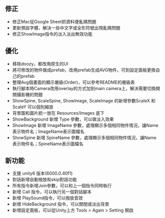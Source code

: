 ## 修正
-   修正Mac從Google Sheet抓資料便亂碼問題
-   更新預設字體，解決一些中文字或全形符號出現亂碼問題
-   修正ShowImage指令的淡入淡出無效功能

## 優化
-   移除doozy，都改用原生的UI
-   將可修改的物件做成prefab，改用prefab生成AVG物件，可到設定面板更換自己的prefab
-   整理Avg個畫面的顯示層級(Order)，可以參考README的層級表
-   執行腳本時Camera改用overlay的方式加到main camera上，解決需要切換開關攝影機的問題
-   ShowSpine, ScaleSpine, ShowImage, ScaleImage 的新增參數ScaleX 和 ScaleY 可以個別縮放
-   背景圖和圖片統一放在 Resources/Images 底下
-   ShowBackground 新增 Type 參數，可以做淡入效果
-   ShowImage 新增 ImageName 參數，處理顯示多個相同物件情況，讓Name表示物件名；ImageName表示圖檔名
-   ShowSpine 新增 SpineName 參數，處理顯示多個相同物件情況，讓Name表示物件名；SpineName表示圖檔名

## 新功能
-   支援 unity6 版本(6000.0.40f1)
-   對話新增自動撥放和skip對話功能
-   所有指令新增Join參數，可以和上一個指令同時執行
-   新增 Call 指令，可以執行另一個對話腳本
-   新增 PlaySound指令，可以撥放音效
-   新增 HideBackground 指令，可以關閉或淡出背景
-   新增設定面板，可以從Unity上方 Tools > Again > Setting 開啟

																			
